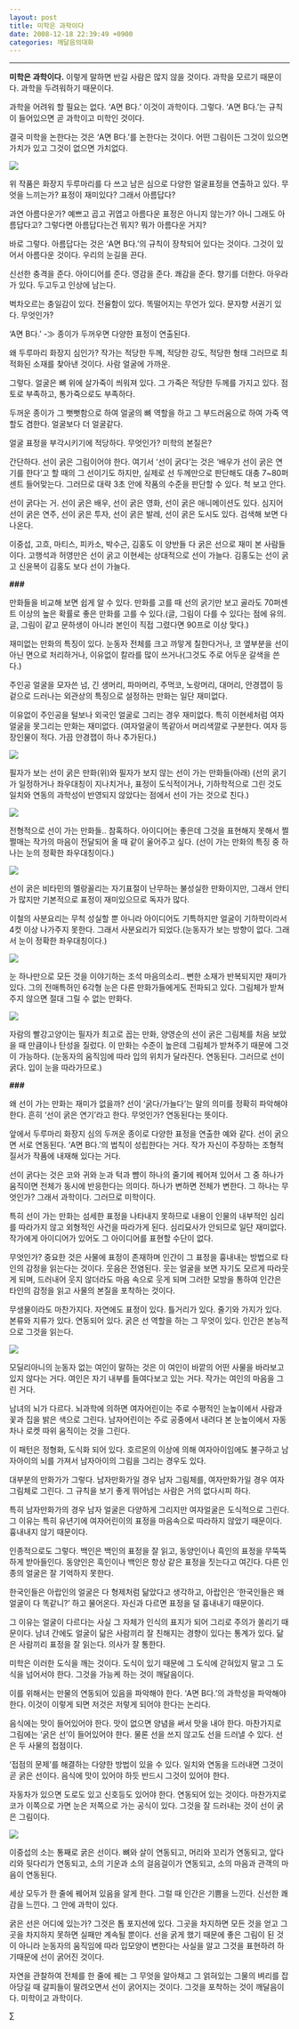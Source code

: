 ```yaml
---
layout: post
title: 미학은 과학이다
date: 2008-12-18 22:39:49 +0900
categories: 깨달음의대화
---
```

****

**미학은 과학이다.** 이렇게 말하면 반길 사람은 많지 않을 것이다. 과학을 모르기 때문이다. 과학을 두려워하기 때문이다. 

과학을 어려워 할 필요는 없다. ‘A면 B다.’ 이것이 과학이다. 그렇다. ‘A면 B다.’는 규칙이 들어있으면 곧 과학이고 미학인 것이다. 

결국 미학을 논한다는 것은 ‘A면 B다.’를 논한다는 것이다. 어떤 그림이든 그것이 있으면 가치가 있고 그것이 없으면 가치없다. 

<img src="http://drkimz.com/technote2/board/mj/upimg/1229583229.JPG" border="0" />

위 작품은 화장지 두루마리를 다 쓰고 남은 심으로 다양한 얼굴표정을 연출하고 있다. 무엇을 느끼는가? 표정이 재미있다? 그래서 아름답다? 

과연 아름다운가? 예쁘고 곱고 귀엽고 아름다운 표정은 아니지 않는가? 아니 그래도 아름답다고? 그렇다면 아름답다는건 뭐지? 뭐가 아름다운 거지?

바로 그렇다. 아름답다는 것은 ‘A면 B다.’의 규칙이 장착되어 있다는 것이다. 그것이 있어서 아름다운 것이다. 우리의 눈길을 끈다.

신선한 충격을 준다. 아이디어를 준다. 영감을 준다. 쾌감을 준다. 향기를 더한다. 아우라가 있다. 두고두고 인상에 남는다. 

벅차오르는 충일감이 있다. 전율함이 있다. 똑떨어지는 무언가 있다. 문자향 서권기 있다. 무엇인가? 

‘A면 B다.’ -≫ 종이가 두꺼우면 다양한 표정이 연출된다. 

왜 두루마리 화장지 심인가? 작가는 적당한 두께, 적당한 강도, 적당한 형태 그러므로 최적화된 소재를 찾아낸 것이다. 사람 얼굴에 가까운.

그렇다. 얼굴은 뼈 위에 살가죽이 씌워져 있다. 그 가죽은 적당한 두께를 가지고 있다. 점토로 부족하고, 통가죽으로도 부족하다. 

두꺼운 종이가 그 뻣뻣함으로 하여 얼굴의 뼈 역할을 하고 그 부드러움으로 하여 가죽 역할도 겸한다. 얼굴보다 더 얼굴같다. 

얼굴 표정을 부각시키기에 적당하다. 무엇인가? 미학의 본질은? 

간단하다. 선이 굵은 그림이어야 한다. 여기서 ‘선이 굵다’는 것은 ‘배우가 선이 굵은 연기를 한다’고 할 때의 그 선이기도 하지만, 실제로 선 두께만으로 판단해도 대충 7~80퍼센트 들어맞는다. 그러므로 대략 3초 안에 작품의 수준을 판단할 수 있다. 척 보고 안다.

선이 굵다는 거. 선이 굵은 배우, 선이 굵은 영화, 선이 굵은 애니메이션도 있다. 심지어 선이 굵은 연주, 선이 굵은 투자, 선이 굵은 발레, 선이 굵은 도시도 있다. 검색해 보면 다 나온다. 

이중섭, 고흐, 마티스, 피카소, 박수근, 김홍도 이 양반들 다 굵은 선으로 재미 본 사람들이다. 고행석과 허영만은 선이 굵고 이현세는 상대적으로 선이 가늘다. 김홍도는 선이 굵고 신윤복이 김홍도 보다 선이 가늘다. 

**###**

만화들을 비교해 보면 쉽게 알 수 있다. 만화를 고를 때 선의 굵기만 보고 골라도 70퍼센트 이상의 높은 확률로 좋은 만화를 고를 수 있다.(글, 그림이 다를 수 있다는 점에 유의. 글, 그림이 같고 문하생이 아니라 본인이 직접 그렸다면 90프로 이상 맞다.) 

재미없는 만화의 특징이 있다. 눈동자 전체를 크고 까맣게 칠한다거나, 코 옆부분을 선이 아닌 면으로 처리하거나, 이유없이 칼라를 많이 쓰거나(그것도 주로 어두운 갈색을 쓴다.)

주인공 얼굴을 모자쓴 넘, 긴 생머리, 파마머리, 주먹코, 노랑머리, 대머리, 안경잽이 등 겉으로 드러나는 외관상의 특징으로 설정하는 만화는 일단 재미없다.

이유없이 주인공을 털보나 외국인 얼굴로 그리는 경우 재미없다. 특히 이현세처럼 여자 얼굴을 못그리는 만화는 재미없다. (여자얼굴이 똑같아서 머리색깔로 구분한다. 여자 등장인물이 적다. 가끔 안경잽이 하나 추가된다.)

<img src="http://drkimz.com/technote2/board/mj/upimg/1229592969.JPG" border="0" />



필자가 보는 선이 굵은 만화(위)와 필자가 보지 않는 선이 가는 만화들(아래) (선의 굵기가 일정하거나 좌우대칭이 지나치거나, 표정이 도식적이거나, 기하학적으로 그린 것도 일치와 연동의 과학성이 반영되지 않았다는 점에서 선이 가는 것으로 친다.)



<img src="http://drkimz.com/technote2/board/mj/upimg/1229592985.JPG" border="0" />



전형적으로 선이 가는 만화들.. 참혹하다. 아이디어는 좋은데 그것을 표현해지 못해서 쩔쩔매는 작가의 마음이 전달되어 올 때 같이 울어주고 싶다. (선이 가는 만화의 특징 중 하나는 눈의 정확한 좌우대칭이다.)



<img src="http://drkimz.com/technote2/board/mj/upimg/1229593011.JPG" border="0" />



선이 굵은 비타민의 멜랑꼴리는 자기표절이 난무하는 불성실한 만화이지만, 그래서 안티가 많지만 기본적으로 표정이 재미있으므로 독자가 많다.

이철의 사분요리는 무척 성실할 뿐 아니라 아이디어도 기특하지만 얼굴이 기하학이라서 4컷 이상 나가주지 못한다. 그래서 사분요리가 되었다.(눈동자가 보는 방향이 없다. 그래서 눈이 정확한 좌우대칭이다.)

<img src="http://drkimz.com/technote2/board/mj/upimg/1229606750.JPG" border="0" />



눈 하나만으로 모든 것을 이야기하는 조석 마음의소리.. 뻔한 소재가 반복되지만 재미가 있다. 그의 전매특허인 6각형 눈은 다른 만화가들에게도 전파되고 있다. 그림체가 받쳐주지 않으면 절대 그릴 수 없는 만화다. 



<img src="http://drkimz.com/technote2/board/mj/upimg/1229593001.JPG" border="0" />



자람의 빨강고양이는 필자가 최고로 꼽는 만화, 양영순의 선이 굵은 그림체를 처음 보았을 때 만큼이나 탄성을 질렀다. 이 만화는 수준이 높은데 그림체가 받쳐주기 때문에 그것이 가능하다. (눈동자의 움직임에 따라 입의 위치가 달라진다. 연동된다. 그러므로 선이 굵다. 입이 눈을 따라가므로.)

**###**

왜 선이 가는 만화는 재미가 없을까? 선이 ‘굵다/가늘다’는 말의 의미를 정확히 파악해야 한다. 흔히 ‘선이 굵은 연기’라고 한다. 무엇인가? 연동된다는 뜻이다. 

앞에서 두루마리 화장지 심의 두꺼운 종이로 다양한 표정을 연출한 예와 같다. 선이 굵으면 서로 연동된다. ‘A면 B다.’의 법칙이 성립한다는 거다. 작가 자신이 주장하는 조형적 질서가 작품에 내재해 있다는 거다.

선이 굵다는 것은 코와 귀와 눈과 턱과 뺨이 하나의 줄기에 꿰어져 있어서 그 중 하나가 움직이면 전체가 동시에 반응한다는 의미다. 하나가 변하면 전체가 변한다. 그 하나는 무엇인가? 그래서 과학이다. 그러므로 미학이다. 

특히 선이 가는 만화는 섬세한 표정을 나타내지 못하므로 내용이 인물의 내부적인 심리를 따라가지 않고 외형적인 사건을 따라가게 된다. 심리묘사가 안되므로 일단 재미없다. 작가에게 아이디어가 있어도 그 아이디어를 표현할 수단이 없다. 

무엇인가? 중요한 것은 사물에 표정이 존재하며 인간이 그 표정을 흉내내는 방법으로 타인의 감정을 읽는다는 것이다. 웃음은 전염된다. 웃는 얼굴을 보면 자기도 모르게 따라웃게 되며, 드러내어 웃지 않더라도 마음 속으로 웃게 되며 그러한 모방을 통하여 인간은 타인의 감정을 읽고 사물의 본질을 포착하는 것이다. 

무생물이라도 마찬가지다. 자연에도 표정이 있다. 틀거리가 있다. 줄기와 가지가 있다. 본류와 지류가 있다. 연동되어 있다. 굵은 선 역할을 하는 그 무엇이 있다. 인간은 본능적으로 그것을 읽는다. 

<img src="http://drkimz.com/technote2/board/mj/upimg/1229596340.JPG" border="0" />

모딜리아니의 눈동자 없는 여인이 말하는 것은 이 여인이 바깥의 어떤 사물을 바라보고 있지 않다는 거다. 여인은 자기 내부를 들여다보고 있는 거다. 작가는 여인의 마음을 그린 거다. 

남녀의 뇌가 다르다. 뇌과학에 의하면 여자어린이는 주로 수평적인 눈높이에서 사람과 꽃과 집을 밝은 색으로 그린다. 남자어린이는 주로 공중에서 내려다 본 눈높이에서 자동차나 로켓 따위 움직이는 것을 그린다. 

이 패턴은 정형화, 도식화 되어 있다. 호르몬의 이상에 의해 여자아이임에도 불구하고 남자아이의 뇌를 가져서 남자아이의 그림을 그리는 경우도 있다. 

대부분의 만화가가 그렇다. 남자만화가일 경우 남자 그림체를, 여자만화가일 경우 여자그림체로 그린다. 그 규칙을 보기 좋게 뛰어넘는 사람은 거의 없다시피 하다. 

특히 남자만화가의 경우 남자 얼굴은 다양하게 그리지만 여자얼굴은 도식적으로 그린다. 그 이유는 특히 유년기에 여자어린이의 표정을 마음속으로 따라하지 않았기 때문이다. 흉내내지 않기 때문이다. 

인종적으로도 그렇다. 백인은 백인의 표정을 잘 읽고, 동양인이나 흑인의 표정을 무뚝뚝하게 받아들인다. 동양인은 흑인이나 백인은 항상 같은 표정을 짓는다고 여긴다. 다른 인종의 얼굴은 잘 기억하지 못한다. 

한국인들은 아랍인의 얼굴은 다 형제처럼 닮았다고 생각하고, 아랍인은 ‘한국인들은 왜 얼굴이 다 똑같니?’ 하고 물어온다. 자신과 다르면 표정을 덜 흉내내기 때문이다. 

그 이유는 얼굴이 다르다는 사실 그 자체가 인식의 표지가 되어 그리로 주의가 쏠리기 때문이다. 남녀 간에도 얼굴이 닮은 사람끼리 잘 친해지는 경향이 있다는 통계가 있다. 닮은 사람끼리 표정을 잘 읽는다. 의사가 잘 통한다.

미학은 이러한 도식을 깨는 것이다. 도식이 있기 때문에 그 도식에 갇혀있지 말고 그 도식을 넘어서야 한다. 그것을 가능케 하는 것이 깨달음이다. 

이를 위해서는 만물의 연동되어 있음을 파악해야 한다. ‘A면 B다.’의 과학성을 파악해야 한다. 이것이 이렇게 되면 저것은 저렇게 되어야 한다는 논리다.

음식에는 맛이 들어있어야 한다. 맛이 없으면 양념을 써서 맛을 내야 한다. 마찬가지로 그림에는 ‘굵은 선’이 들어있어야 한다. 물론 선을 쓰지 않고도 선을 드러낼 수 있다. 선은 두 사물의 접점이다. 

‘접점의 문제’를 해결하는 다양한 방법이 있을 수 있다. 일치와 연동을 드러내면 그것이 곧 굵은 선이다. 음식에 맛이 있어야 하듯 반드시 그것이 있어야 한다. 

자동차가 있으면 도로도 있고 신호등도 있어야 한다. 연동되어 있는 것이다. 마찬가지로 코가 이쪽으로 가면 눈은 저쪽으로 가는 공식이 있다. 그것을 잘 드러내는 것이 선이 굵은 그림이다. 

<img src="http://drkimz.com/technote2/board/mj/upimg/1229605308.jpg" border="0" />

이중섭의 소는 통째로 굵은 선이다. 뼈와 살이 연동되고, 머리와 꼬리가 연동되고, 앞다리와 뒷다리가 연동되고, 소의 기운과 소의 걸음걸이가 연동되고, 소의 마음과 관객의 마음이 연동된다.

세상 모두가 한 줄에 꿰어져 있음을 알게 한다. 그럴 때 인간은 기쁨을 느낀다. 신선한 쾌감을 느낀다. 그 안에 과학이 있다. 

굵은 선은 어디에 있는가? 그것은 톱 포지션에 있다. 그곳을 차지하면 모든 것을 얻고 그곳을 차지하지 못하면 실패만 계속될 뿐이다. 선을 굵게 했기 때문에 좋은 그림이 된 것이 아니라 눈동자의 움직임에 따라 입모양이 변한다는 사실을 알고 그것을 표현하려 하기때문에 선이 굵어진 것이다. 

자연을 관찰하여 전체를 한 줄에 꿰는 그 무엇을 알아채고 그 얽혀있는 그물의 벼리를 잡아당길 때 갈피들이 딸려오면서 선이 굵어지는 것이다. 그것을 포착하는 것이 깨달음이다. 미학이고 과학이다.





∑
